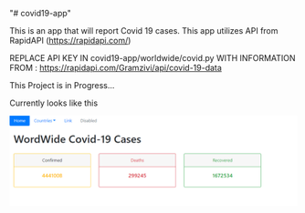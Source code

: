 "# covid19-app" 

This is an app that will report Covid 19 cases. This app utilizes API from RapidAPI (https://rapidapi.com/)

REPLACE API KEY IN covid19-app/worldwide/covid.py 
WITH INFORMATION FROM : https://rapidapi.com/Gramzivi/api/covid-19-data

This Project is in Progress...

Currently looks like this 

![Image description](https://github.com/saiherng/covid19-app/blob/master/Cases.PNG)
